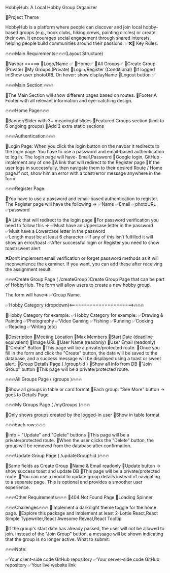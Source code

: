 HobbyHub: A Local Hobby Group Organizer

🚩Project Theme

HobbyHub is a platform where people can discover and join local hobby-based groups (e.g., book clubs, hiking crews, painting circles) or create their own. It encourages social engagement through shared interests, helping people build communities around their passions.
✅❌🚩
Key Rules:

<!-- 🔥🔥🔥GitHub Commits:

🚩Include a minimum of 15 notable GitHub commits on the client side.
🚩Include a minimum of 8 notable GitHub commits on the server side
🚩Readme.md: Add a meaningful readme.md file with the name of your website and a live site URL. 🚩Include a minimum of five bullet points to feature your website.  
🚩Responsiveness: Make it responsive for all devices, including mobile, tablet, and desktop views.
🚩Environment Variables: The Environment variable hides the Firebase config keys and Mongodb credentials.
🚩Lorem Text: Don’t use any Lorem ipsum text; you can not use the default alert to show any error or success message.
🚩Unique Design: Create a unique Design but remember, your website idea shouldn't be similar to any projects you've done before or to any examples in our modules or conceptual sessions.
You can also look for free resources on blogs to help with your website.
🚩Host your Application: You can choose deployment systems like Netlify, Surge, and Firebase for 🚩client-side hosting and vercel for server-side hosting. As you develop a single-page application
Ensure the page doesn't throw any error when reloading from any routes.  
🚩Add your domain for authorization to Firebase if you use Netlify / surge
🚩Logged in User must not redirect to Login on reloading any private route -->

🔥🔥🔥Main Requirements🔥🔥🔥(Layout Structure)

🚩Navbar =====>
🚩Logo/Name ✅
🚩Home✅
🚩All Groups✅
🚩Create Group (Private)
🚩My Groups (Private)
🚩Login/Register (Conditional)
🚩If logged in:Show user photoURL On hover: show displayName
🚩Logout button ✅

🔥🔥🔥Main Section:🔥🔥🔥

🚩The Main Section will show different pages based on routes.
🚩Footer:A Footer with all relevant information and eye-catching design.

🔥🔥🔥Home Page🔥🔥🔥

🚩Banner/Slider with 3+ meaningful slides
🚩Featured Groups section (limit to 6 ongoing groups)
🚩Add 2 extra static sections

🔥🔥🔥Authentication🔥🔥🔥

🚩Login Page: When you click the login button on the navbar it redirects to the login page. You have to use a password and email-based authentication to log in. The login page will have-  Email,Password
🚩Google login, GitHub - implement any of one
🚩A link that will redirect to the Register page
🚩If the user logs in successfully, then navigate them to their desired Route / Home page.If not, show him an error with a toast/error message anywhere in the form.

🔥🔥🔥Register Page: 

🚩You have to use a password and email-based authentication to register. The Register page will have the following =>
    ✅Name
    ✅Email
    ✅photoURL
    ✅password

🚩A Link that will redirect to the login page
🚩For password verification you need to follow this => 
✅Must have an Uppercase letter in the password
✅Must have a Lowercase letter in the password  
✅Length must be at least 6 character
✅If any of this isn’t fulfilled it will show an error/toast
✅After successful login or Register you need to show toast/sweet alert

❌Don’t implement email verification or forget password methods as it will inconvenience the examiner. If you want, you can add these after receiving the assignment result.

🔥🔥🔥Create Group Page ( /createGroup )Create Group Page that can be part of HobbyHub. The form will allow users to create a new hobby group.

The form will have=>
✅Group Name.

✅Hobby Category (dropdown)<======================>🔥🔥🔥

🚩Hobby Category for example:
✅Hobby Category for example:
✅Drawing & Painting
✅Photography
✅Video Gaming
✅Fishing
✅Running
✅Cooking
✅Reading
✅Writing (etc)

🚩Description
🚩Meeting Location
🚩Max Members
🚩Start Date (deadline equivalent)
🚩Image URL
🚩User Name (readonly)
🚩User Email (readonly)
🚩"Create" Button
🚩This page will be a private/protected route.
🚩Once you fill in the form and click the "Create" button, the data will be saved to the database, and a success message will be displayed using a toast or sweet alert.
🚩Group Details Page ( /group/:id )
🚩Show all info from DB
🚩"Join Group" button
🚩This page will be a private/protected route.

🔥🔥🔥All Groups Page ( /groups )🔥🔥🔥

🚩Show all groups in table or card format
🚩Each group: "See More" button → goes to Details Page

🔥🔥🔥My Groups Page ( /myGroups )🔥🔥🔥

🚩Only shows groups created by the logged-in user
🚩Show in table format

🔥🔥🔥Each row:🔥🔥🔥

🚩Info + "Update" and "Delete" buttons
🚩This page will be a private/protected route.
🚩When the user clicks the "Delete" button, the group will be removed from the database after confirmation.

🔥🔥🔥Update Group Page ( /updateGroup/:id )🔥🔥🔥

🚩Same fields as Create Group
🚩Name & Email readonly
🚩Update button → show success toast and update DB
🚩This page will be a private/protected route.
🚩You can use a modal to update group details instead of navigating to a separate page. This is optional and provides a smoother user experience.

🔥🔥🔥Other Requirements🔥🔥🔥
🚩404 Not Found Page
🚩Loading Spinner

🔥🔥🔥Challenges🔥🔥🔥
🚩Implement a dark/light theme toggle for the home page.
🚩Explore this package and implement at least 2-Lottie React,React Simple Typewriter,React Awesome Reveal,React Tooltip

🚩If the group's start date has already passed, the user will not be allowed to join. Instead of the "Join Group" button, a message will be shown indicating that the group is no longer active.
What to submit:


🔥🔥🔥Note:

✅Your client-side code GitHub repository
✅Your server-side code GitHub repository
✅Your live website link
